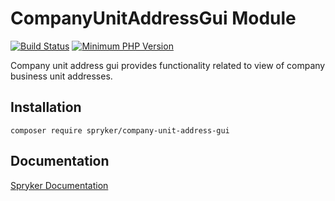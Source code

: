 # CompanyUnitAddressGui Module
[![Build Status](https://travis-ci.org/spryker/company-unit-address-gui.svg)](https://travis-ci.org/spryker/company-unit-address-gui)
[![Minimum PHP Version](https://img.shields.io/badge/php-%3E%3D%207.2-8892BF.svg)](https://php.net/)

Company unit address gui provides functionality related to view of company business unit addresses.

## Installation

```
composer require spryker/company-unit-address-gui
```

## Documentation

[Spryker Documentation](https://academy.spryker.com/developing_with_spryker/module_guide/modules.html)
